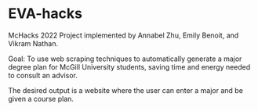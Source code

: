 # EVA-hacks

McHacks 2022 Project implemented by Annabel Zhu, Emily Benoit, and Vikram Nathan.

Goal: To use web scraping techniques to automatically generate a major degree plan for McGill University students, saving time and energy needed to consult an advisor.

The desired output is a website where the user can enter a major and be given a course plan.
